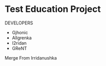 # Test Education Project

DEVELOPERS
- Gjhonic
- Allgrenka
- I2ridan
- GReNT

Merge From Irridanushka